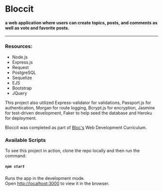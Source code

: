# Bloccit
#### a web application where users can create topics, posts, and comments as well as vote and favorite posts. 

 <!-- ![screenshot](https://github.com/norsween/bloccit/blob/master/src/assets/images/bloccit-gif.gif) -->

 ***
### Resources:
* Node.js
* Express.js
* Request
* PostgreSQL
* Sequelize
* EJS
* Bootstrap
* JQuery

 This project also utilized Express-validator for validations, Passport.js for authentication, Morgan for route logging, Bcrypt.js for encryption, Jasmine for test-driven development, Faker to help seed the database and Heroku for deployment.

 Bloccit was completed as part of [Bloc's](https://www.bloc.io/) Web Development Curriculum.

### Available Scripts

To see this project in action, clone the repo locally and then run the command:

##### `npm start`

Runs the app in the development mode.<br>
Open [http://localhost:3000](http://localhost:3000) to view it in the browser.
